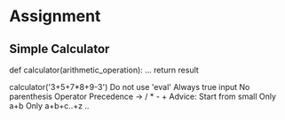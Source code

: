 # Assignment

## Simple Calculator

def calculator(arithmetic_operation):
    ...
    return result


calculator('3+5+7*8+9-3')
Do not use 'eval'
Always true input
No parenthesis
Operator Precedence -> / * - +
Advice:
Start from small
Only a+b
Only a+b+c..+z
..





